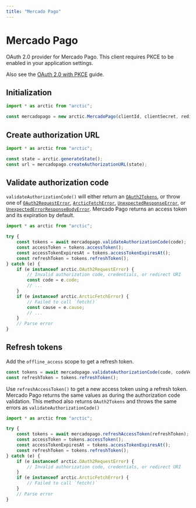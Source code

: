 ```yaml
---
title: "Mercado Pago"
---
```


# Mercado Pago

OAuth 2.0 provider for Mercado Pago. This client requires PKCE to be enabled in your application settings.

Also see the [OAuth 2.0 with PKCE](/guides/oauth2-pkce) guide.

## Initialization

```ts
import * as arctic from "arctic";

const mercadopago = new arctic.MercadoPago(clientId, clientSecret, redirectURI);
```

## Create authorization URL

```ts
import * as arctic from "arctic";

const state = arctic.generateState();
const url = mercadopago.createAuthorizationURL(state);
```

## Validate authorization code

`validateAuthorizationCode()` will either return an [`OAuth2Tokens`](/reference/main/OAuth2Tokens), or throw one of [`OAuth2RequestError`](/reference/main/OAuth2RequestError), [`ArcticFetchError`](/reference/main/ArcticFetchError), [`UnexpectedResponseError`](/reference/main/UnexpectedResponseError), or [`UnexpectedErrorResponseBodyError`](/reference/main/UnexpectedErrorResponseBodyError). Mercado Pago returns an access token and its expiration by default.

```ts
import * as arctic from "arctic";

try {
	const tokens = await mercadopago.validateAuthorizationCode(code);
	const accessToken = tokens.accessToken();
	const accessTokenExpiresAt = tokens.accessTokenExpiresAt();
	const refreshToken = tokens.refreshToken();
} catch (e) {
	if (e instanceof arctic.OAuth2RequestError) {
		// Invalid authorization code, credentials, or redirect URI
		const code = e.code;
		// ...
	}
	if (e instanceof arctic.ArcticFetchError) {
		// Failed to call `fetch()`
		const cause = e.cause;
		// ...
	}
	// Parse error
}
```

## Refresh tokens

Add the `offline_access` scope to get a refresh token.

```ts
const tokens = await mercadopago.validateAuthorizationCode(code, codeVerifier);
const refreshToken = tokens.refreshToken();
```

Use `refreshAccessToken()` to get a new access token using a refresh token. Mercado Pago returns the same values as during the authorization code validation. This method also returns `OAuth2Tokens` and throws the same errors as `validateAuthorizationCode()`

```ts
import * as arctic from "arctic";

try {
	const tokens = await mercadopago.refreshAccessToken(refreshToken);
	const accessToken = tokens.accessToken();
	const accessTokenExpiresAt = tokens.accessTokenExpiresAt();
	const refreshToken = tokens.refreshToken();
} catch (e) {
	if (e instanceof arctic.OAuth2RequestError) {
		// Invalid authorization code, credentials, or redirect URI
	}
	if (e instanceof arctic.ArcticFetchError) {
		// Failed to call `fetch()`
	}
	// Parse error
}
```
